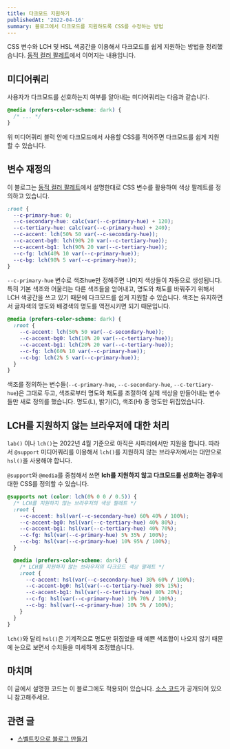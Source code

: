 ```yaml
---
title: 다크모드 지원하기
publishedAt: '2022-04-16'
summary: 블로그에서 다크모드를 지원하도록 CSS를 수정하는 방법
---
```


CSS 변수와 LCH 및 HSL 색공간을 이용해서 다크모드를 쉽게 지원하는 방법을 정리했습니다.
[동적 컬러 팔레트](/posts/dynamic-color-palette)에서 이어지는 내용입니다.

## 미디어쿼리

사용자가 다크모드를 선호하는지 여부를 알아내는 미디어쿼리는 다음과 같습니다.

```css
@media (prefers-color-scheme: dark) {
  /* ... */
}
```

위 미디어쿼리 블럭 안에 다크모드에서 사용할 CSS를 적어주면 다크모드를 쉽게 지원할 수 있습니다.

## 변수 재정의

이 블로그는 [동적 컬러 팔레트](/posts/dynamic-color-palette)에서 설명한대로 CSS 변수를
활용하여 색상 팔레트를 정의하고 있습니다.

```css
:root {
  --c-primary-hue: 0;
  --c-secondary-hue: calc(var(--c-primary-hue) + 120);
  --c-tertiary-hue: calc(var(--c-primary-hue) + 240);
  --c-accent: lch(50% 50 var(--c-secondary-hue));
  --c-accent-bg0: lch(90% 20 var(--c-tertiary-hue));
  --c-accent-bg1: lch(90% 20 var(--c-tertiary-hue));
  --c-fg: lch(40% 10 var(--c-primary-hue));
  --c-bg: lch(98% 5 var(--c-primary-hue));
}
```

`--c-primary-hue` 변수로 색조hue만 정해주면 나머지 색상들이 자동으로 생성됩니다. 특히
기본 색조와 어울리는 다른 색조들을 얻어내고, 명도와 채도를 바꿔주기 위해서 LCH 색공간을 쓰고
있기 때문에 다크모드를 쉽게 지원할 수 있습니다. 색조는 유지하면서 글자색의 명도와 배경색의
명도를 역전시키면 되기 때문입니다.

```css
@media (prefers-color-scheme: dark) {
  :root {
    --c-accent: lch(50% 50 var(--c-secondary-hue));
    --c-accent-bg0: lch(10% 20 var(--c-tertiary-hue));
    --c-accent-bg1: lch(20% 20 var(--c-tertiary-hue));
    --c-fg: lch(60% 10 var(--c-primary-hue));
    --c-bg: lch(2% 5 var(--c-primary-hue));
  }
}
```

색조를 정의하는 변수들(`--c-primary-hue`, `--c-secondary-hue`, `--c-tertiary-hue`)은
그대로 두고, 색조로부터 명도와 채도를 조절하여 실제 색상을 만들어내는 변수들만 새로 정의를
했습니다. 명도(L), 밝기(C), 색조(H) 중 명도만 뒤집었습니다.

## LCH를 지원하지 않는 브라우저에 대한 처리

`lab()` 이나 `lch()`는 2022년 4월 기준으로 아직은 사파리에서만 지원을 합니다. 따라서
`@support` 미디어쿼리를 이용해서 `lch()`를 지원하지 않는 브라우저에서는 대안으로 `hsl()`을
사용해야 합니다.

`@support`와 `@media`를 중첩해서 쓰면 **lch를 지원하지 않고 다크모드를 선호하는 경우**에
대한 CSS를 정의할 수 있습니다.

```css
@supports not (color: lch(0% 0 0 / 0.5)) {
  /* LCH를 지원하지 않는 브라우저의 색상 팔레트 */
  :root {
    --c-accent: hsl(var(--c-secondary-hue) 60% 40% / 100%);
    --c-accent-bg0: hsl(var(--c-tertiary-hue) 40% 80%);
    --c-accent-bg1: hsl(var(--c-tertiary-hue) 40% 70%);
    --c-fg: hsl(var(--c-primary-hue) 5% 35% / 100%);
    --c-bg: hsl(var(--c-primary-hue) 10% 95% / 100%);
  }

  @media (prefers-color-scheme: dark) {
    /* LCH를 지원하지 않는 브라우저의 다크모드 색상 팔레트 */
    :root {
      --c-accent: hsl(var(--c-secondary-hue) 30% 60% / 100%);
      --c-accent-bg0: hsl(var(--c-tertiary-hue) 80% 15%);
      --c-accent-bg1: hsl(var(--c-tertiary-hue) 80% 20%);
      --c-fg: hsl(var(--c-primary-hue) 10% 70% / 100%);
      --c-bg: hsl(var(--c-primary-hue) 10% 5% / 100%);
    }
  }
}
```

`lch()`와 달리 `hsl()`은 기계적으로 명도만 뒤집었을 때 예쁜 색조합이 나오지 않기 때문에
눈으로 보면서 수치들을 미세하게 조정했습니다.

## 마치며

이 글에서 설명한 코드는 이 블로그에도 적용되어 있습니다.
[소스 코드](https://github.com/gongbughim/blog)가 공개되어 있으니 참고해주세요.

## 관련 글

- [스벨트킷으로 블로그 만들기](/posts/sveltekit-blog)
